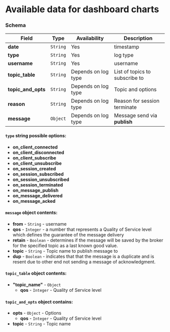 # Available data for dashboard charts

### Schema

| Field              | Type     | Availability        | Description                    |
| ------------------ | -------- | ------------------- | ------------------------------ |
| **date**           | `String` | Yes                 | timestamp                      |
| **type**           | `String` | Yes                 | log type                       |
| **username**       | `String` | Yes                 | username                       |
| **topic_table**    | `String` | Depends on log type | List of topics to subscribe to |
| **topic_and_opts** | `String` | Depends on log type | Topic and options              |
| **reason**         | `String` | Depends on log type | Reason for session terminate   |
| **message**        | `Object` | Depends on log type | Message send via **publish**   |

#### `type` string possible options:
  - **on_client_connected**
  - **on_client_disconnected**
  - **on_client_subscribe**
  - **on_client_unsubscribe**
  - **on_session_created**
  - **on_session_subscribed**
  - **on_session_unsubscribed**
  - **on_session_terminated**
  - **on_message_publish**
  - **on_message_delivered**
  - **on_message_acked**

#### `message` object contents:
  - **from** - `String` - username
  - **qos** - `Integer` - a number that represents a Quality of Service level which defines the guarantee of the message delivery
  - **retain** - `Boolean` - determines if the message will be saved by the broker for the specified topic as a last known good value.
  - **topic** - `String` - Topic name to publish message to
  - **dup** - `Boolean` - indicates that that the message is a duplicate and is resent due to other end not sending a message of acknowledgment.

#### `topic_table` object contents:
  - **"topic_name"** - `Object`
    - **qos** - `Integer` - Quality of Service level

#### `topic_and_opts` object contains:
  - **opts** - `Object` - Options
    - **qos** - `Integer` - Quality of Service level
  - **topic** - `String` - Topic name

